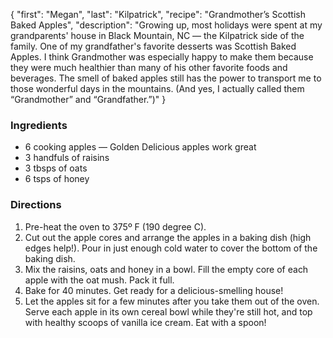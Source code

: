 {
    "first": "Megan",
    "last": "Kilpatrick",
    "recipe": "Grandmother’s Scottish Baked Apples",
    "description": "Growing up, most holidays were spent at my grandparents' house in Black Mountain, NC — the Kilpatrick side of the family. One of my grandfather's favorite desserts was Scottish Baked Apples. I think Grandmother was especially happy to make them because they were much healthier than many of his other favorite foods and beverages. The smell of baked apples still has the power to transport me to those wonderful days in the mountains. (And yes, I actually called them “Grandmother” and “Grandfather.”)"
}

<div class="ingredients">
  <h3>Ingredients</h3>
  <ul>
<li>6 cooking apples — Golden Delicious apples work great</li>
<li>3 handfuls of raisins</li>
<li>3 tbsps of oats</li>
<li>6 tsps of honey</li>
  </ul>
</div>
<div class="directions">
  <h3>Directions</h3>
  <ol>
<li>Pre-heat the oven to 375º F  (190 degree C).</li>
<li>Cut out the apple cores and arrange the apples in a baking dish (high edges help!). Pour in just enough cold water to cover the bottom of the baking dish.</li>
<li>Mix the raisins, oats and honey in a bowl. Fill the empty core of each apple with the oat mush. Pack it full.</li>
<li>Bake for 40 minutes. Get ready for a delicious-smelling house!</li>
<li>Let the apples sit for a few minutes after you take them out of the oven. Serve each apple in its own cereal bowl while they're still hot, and top with healthy scoops of vanilla ice cream. Eat with a spoon!</li>
  </ol>
</div>
